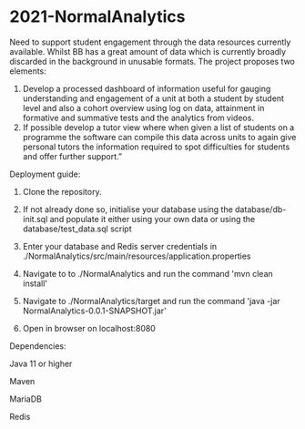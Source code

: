 # 2021-NormalAnalytics
Need to support student engagement through the data resources currently available.
Whilst BB has a great amount of data which is currently broadly discarded in the background in unusable
formats.
The project proposes two elements:
1. Develop a processed dashboard of information useful for gauging
understanding and engagement of a unit at both a student by student level and also a cohort overview using
log on data, attainment in formative and summative tests and the analytics from videos.
2. If possible develop a tutor view where when given a list of students on a programme the software can
compile this data across units to again give personal tutors the information required to spot difficulties
for students and offer further support.”

Deployment guide:

1. Clone the repository.

2. If not already done so, initialise your database using the database/db-init.sql and populate it either using your own data or using the database/test_data.sql script

3. Enter your database and Redis server credentials in ./NormalAnalytics/src/main/resources/application.properties

4. Navigate to to ./NormalAnalytics and run the command 'mvn clean install'

5. Navigate to ./NormalAnalytics/target and run the command 'java -jar NormalAnalytics-0.0.1-SNAPSHOT.jar'

6. Open in browser on localhost:8080

Dependencies:

Java 11 or higher

Maven 

MariaDB

Redis